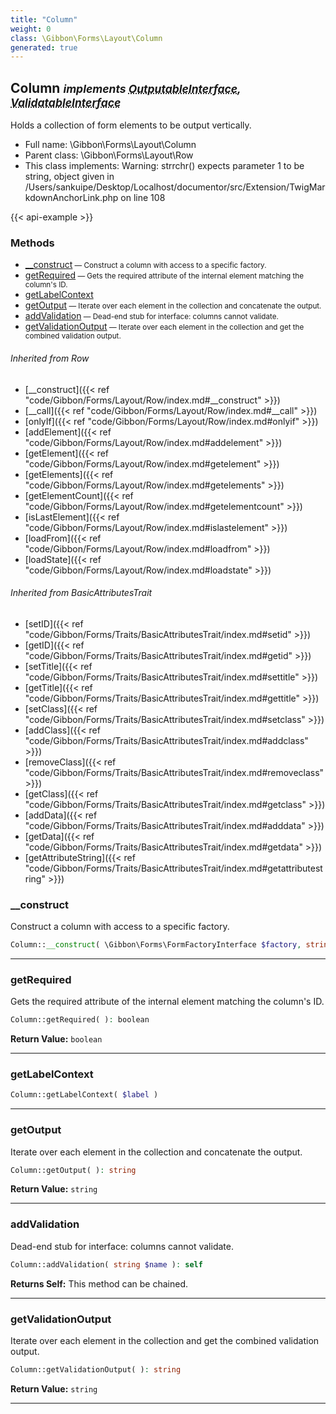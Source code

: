 ```yaml
---
title: "Column"
weight: 0
class: \Gibbon\Forms\Layout\Column
generated: true
---
```


## Column <small><i>implements <abbr title="\Gibbon\Forms\OutputableInterface">OutputableInterface</abbr>, <abbr title="\Gibbon\Forms\ValidatableInterface">ValidatableInterface</abbr></i></small>

Holds a collection of form elements to be output vertically.



* Full name: \Gibbon\Forms\Layout\Column
* Parent class: \Gibbon\Forms\Layout\Row
* This class implements: 
Warning: strrchr() expects parameter 1 to be string, object given in /Users/sankuipe/Desktop/Localhost/documentor/src/Extension/TwigMarkdownAnchorLink.php on line 108


{{< api-example >}} 



### Methods

- [__construct](#__construct)<small> — Construct a column with access to a specific factory.</small>
- [getRequired](#getrequired)<small> — Gets the required attribute of the internal element matching the column's ID.</small>
- [getLabelContext](#getlabelcontext)
- [getOutput](#getoutput)<small> — Iterate over each element in the collection and concatenate the output.</small>
- [addValidation](#addvalidation)<small> — Dead-end stub for interface: columns cannot validate.</small>
- [getValidationOutput](#getvalidationoutput)<small> — Iterate over each element in the collection and get the combined validation output.</small>




###### Inherited from Row
- [__construct]({{< ref "code/Gibbon/Forms/Layout/Row/index.md#__construct" >}})
- [__call]({{< ref "code/Gibbon/Forms/Layout/Row/index.md#__call" >}})
- [onlyIf]({{< ref "code/Gibbon/Forms/Layout/Row/index.md#onlyif" >}})
- [addElement]({{< ref "code/Gibbon/Forms/Layout/Row/index.md#addelement" >}})
- [getElement]({{< ref "code/Gibbon/Forms/Layout/Row/index.md#getelement" >}})
- [getElements]({{< ref "code/Gibbon/Forms/Layout/Row/index.md#getelements" >}})
- [getElementCount]({{< ref "code/Gibbon/Forms/Layout/Row/index.md#getelementcount" >}})
- [isLastElement]({{< ref "code/Gibbon/Forms/Layout/Row/index.md#islastelement" >}})
- [loadFrom]({{< ref "code/Gibbon/Forms/Layout/Row/index.md#loadfrom" >}})
- [loadState]({{< ref "code/Gibbon/Forms/Layout/Row/index.md#loadstate" >}})

###### Inherited from BasicAttributesTrait
- [setID]({{< ref "code/Gibbon/Forms/Traits/BasicAttributesTrait/index.md#setid" >}})
- [getID]({{< ref "code/Gibbon/Forms/Traits/BasicAttributesTrait/index.md#getid" >}})
- [setTitle]({{< ref "code/Gibbon/Forms/Traits/BasicAttributesTrait/index.md#settitle" >}})
- [getTitle]({{< ref "code/Gibbon/Forms/Traits/BasicAttributesTrait/index.md#gettitle" >}})
- [setClass]({{< ref "code/Gibbon/Forms/Traits/BasicAttributesTrait/index.md#setclass" >}})
- [addClass]({{< ref "code/Gibbon/Forms/Traits/BasicAttributesTrait/index.md#addclass" >}})
- [removeClass]({{< ref "code/Gibbon/Forms/Traits/BasicAttributesTrait/index.md#removeclass" >}})
- [getClass]({{< ref "code/Gibbon/Forms/Traits/BasicAttributesTrait/index.md#getclass" >}})
- [addData]({{< ref "code/Gibbon/Forms/Traits/BasicAttributesTrait/index.md#adddata" >}})
- [getData]({{< ref "code/Gibbon/Forms/Traits/BasicAttributesTrait/index.md#getdata" >}})
- [getAttributeString]({{< ref "code/Gibbon/Forms/Traits/BasicAttributesTrait/index.md#getattributestring" >}})



### __construct

Construct a column with access to a specific factory.

```php
Column::__construct( \Gibbon\Forms\FormFactoryInterface $factory, string $id = '' )
```









---

### getRequired

Gets the required attribute of the internal element matching the column's ID.

```php
Column::getRequired( ): boolean
```






**Return Value:**
`boolean`  



---

### getLabelContext



```php
Column::getLabelContext( $label )
```









---

### getOutput

Iterate over each element in the collection and concatenate the output.

```php
Column::getOutput( ): string
```






**Return Value:**
`string`  



---

### addValidation

Dead-end stub for interface: columns cannot validate.

```php
Column::addValidation( string $name ): self
```






**Returns Self:** This method can be chained.



---

### getValidationOutput

Iterate over each element in the collection and get the combined validation output.

```php
Column::getValidationOutput( ): string
```






**Return Value:**
`string`  



---

